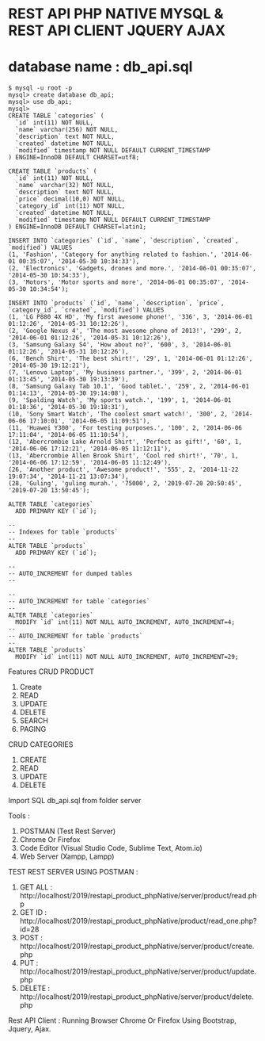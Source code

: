 # REST API PHP NATIVE MYSQL & REST API CLIENT JQUERY AJAX

# database name : db_api.sql
```
$ mysql -u root -p
mysql> create database db_api;
mysql> use db_api;
mysql> 
CREATE TABLE `categories` (
  `id` int(11) NOT NULL,
  `name` varchar(256) NOT NULL,
  `description` text NOT NULL,
  `created` datetime NOT NULL,
  `modified` timestamp NOT NULL DEFAULT CURRENT_TIMESTAMP
) ENGINE=InnoDB DEFAULT CHARSET=utf8;

CREATE TABLE `products` (
  `id` int(11) NOT NULL,
  `name` varchar(32) NOT NULL,
  `description` text NOT NULL,
  `price` decimal(10,0) NOT NULL,
  `category_id` int(11) NOT NULL,
  `created` datetime NOT NULL,
  `modified` timestamp NOT NULL DEFAULT CURRENT_TIMESTAMP
) ENGINE=InnoDB DEFAULT CHARSET=latin1;

INSERT INTO `categories` (`id`, `name`, `description`, `created`, `modified`) VALUES
(1, 'Fashion', 'Category for anything related to fashion.', '2014-06-01 00:35:07', '2014-05-30 10:34:33'),
(2, 'Electronics', 'Gadgets, drones and more.', '2014-06-01 00:35:07', '2014-05-30 10:34:33'),
(3, 'Motors', 'Motor sports and more', '2014-06-01 00:35:07', '2014-05-30 10:34:54');

INSERT INTO `products` (`id`, `name`, `description`, `price`, `category_id`, `created`, `modified`) VALUES
(1, 'LG P880 4X HD', 'My first awesome phone!', '336', 3, '2014-06-01 01:12:26', '2014-05-31 10:12:26'),
(2, 'Google Nexus 4', 'The most awesome phone of 2013!', '299', 2, '2014-06-01 01:12:26', '2014-05-31 10:12:26'),
(3, 'Samsung Galaxy S4', 'How about no?', '600', 3, '2014-06-01 01:12:26', '2014-05-31 10:12:26'),
(6, 'Bench Shirt', 'The best shirt!', '29', 1, '2014-06-01 01:12:26', '2014-05-30 19:12:21'),
(7, 'Lenovo Laptop', 'My business partner.', '399', 2, '2014-06-01 01:13:45', '2014-05-30 19:13:39'),
(8, 'Samsung Galaxy Tab 10.1', 'Good tablet.', '259', 2, '2014-06-01 01:14:13', '2014-05-30 19:14:08'),
(9, 'Spalding Watch', 'My sports watch.', '199', 1, '2014-06-01 01:18:36', '2014-05-30 19:18:31'),
(10, 'Sony Smart Watch', 'The coolest smart watch!', '300', 2, '2014-06-06 17:10:01', '2014-06-05 11:09:51'),
(11, 'Huawei Y300', 'For testing purposes.', '100', 2, '2014-06-06 17:11:04', '2014-06-05 11:10:54'),
(12, 'Abercrombie Lake Arnold Shirt', 'Perfect as gift!', '60', 1, '2014-06-06 17:12:21', '2014-06-05 11:12:11'),
(13, 'Abercrombie Allen Brook Shirt', 'Cool red shirt!', '70', 1, '2014-06-06 17:12:59', '2014-06-05 11:12:49'),
(26, 'Another product', 'Awesome product!', '555', 2, '2014-11-22 19:07:34', '2014-11-21 13:07:34'),
(28, 'Guling', 'guling murah.', '75000', 2, '2019-07-20 20:50:45', '2019-07-20 13:50:45');

ALTER TABLE `categories`
  ADD PRIMARY KEY (`id`);

--
-- Indexes for table `products`
--
ALTER TABLE `products`
  ADD PRIMARY KEY (`id`);

--
-- AUTO_INCREMENT for dumped tables
--

--
-- AUTO_INCREMENT for table `categories`
--
ALTER TABLE `categories`
  MODIFY `id` int(11) NOT NULL AUTO_INCREMENT, AUTO_INCREMENT=4;
--
-- AUTO_INCREMENT for table `products`
--
ALTER TABLE `products`
  MODIFY `id` int(11) NOT NULL AUTO_INCREMENT, AUTO_INCREMENT=29;
```

Features
CRUD PRODUCT
1. Create
2. READ
3. UPDATE
4. DELETE
5. SEARCH
6. PAGING

CRUD CATEGORIES
1. CREATE
2. READ
3. UPDATE
4. DELETE

Import SQL db_api.sql from folder server 

Tools :
1. POSTMAN (Test Rest Server)
2. Chrome Or Firefox
3. Code Editor (Visual Studio Code, Sublime Text, Atom.io)
4. Web Server (Xampp, Lampp)

TEST REST SERVER USING POSTMAN : 
1. GET ALL     : http://localhost/2019/restapi_product_phpNative/server/product/read.php
2. GET ID      : http://localhost/2019/restapi_product_phpNative/product/read_one.php?id=28
3. POST        : http://localhost/2019/restapi_product_phpNative/server/product/create.php
4. PUT         : http://localhost/2019/restapi_product_phpNative/server/product/update.php
5. DELETE      : http://localhost/2019/restapi_product_phpNative/server/product/delete.php


Rest API Client : Running Browser Chrome Or Firefox Using Bootstrap, Jquery, Ajax.




